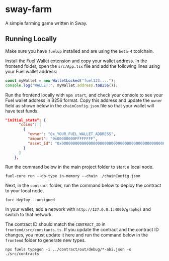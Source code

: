 # sway-farm

A simple farming game written in Sway.

## Running Locally

Make sure you have `fuelup` installed and are using the `beta-4` toolchain. 

Install the Fuel Wallet extension and copy your wallet address. In the frontend folder, open the `src/App.tsx` file and add the following lines using your Fuel wallet address:

```javascript
const myWallet = new WalletLocked("fuel123....");
console.log("WALLET:", myWallet.address.toB256());
```

Run the frontend locally with `npm start`, and check your console to see your Fuel wallet address in B256 format. Copy this address and update the `owner` field as shown below in the `chainConfig.json` file so that your wallet will have test funds.

```json
"initial_state": {
      "coins": [
        {
          "owner": "0x_YOUR_FUEL_WALLET_ADDRESS",
          "amount": "0x00000000FFFFFFFF",
          "asset_id": "0x0000000000000000000000000000000000000000000000000000000000000000"
        }
      ]
    },
```

Run the command below in the main project folder to start a local node.

```shell
fuel-core run --db-type in-memory --chain ./chainConfig.json
```

Next, in the `contract` folder, run the command below to deploy the contract to your local node.

```shell
forc deploy --unsigned
```

In your wallet, add a network with `http://127.0.0.1:4000/graphql` and switch to that network.

The contract ID should match the `CONTRACT_ID` in `frontend/src/constants.ts`. If you update the contract and the contract ID changes, you must update it here and run the command below in the `frontend` folder to generate new types.

```shell
npx fuels typegen -i ../contract/out/debug/*-abi.json -o ./src/contracts
```
